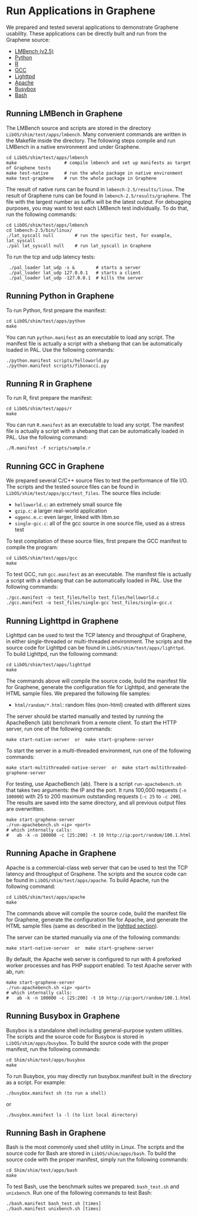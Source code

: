 # Run Applications in Graphene

We prepared and tested several applications to demonstrate Graphene usability. These applications
can be directly built and run from the Graphene source:

* [LMBench (v2.5)](#running-lmbench-in-graphene)
* [Python](#running-python-in-graphene)
* [R](#running-r-in-graphene)
* [GCC](#running-gcc-in-graphene)
* [Lighttpd](#running-lighttpd-in-graphene)
* [Apache](#running-apache-in-graphene)
* [Busybox](#running-busybox-in-graphene)
* [Bash](#running-bash-in-graphene)

## Running LMBench in Graphene

The LMBench source and scripts are stored in the directory `LibOS/shim/test/apps/lmbench`. Many
convenient commands are written in the Makefile inside the directory. The following steps compile
and run LMBench in a native environment and under Graphene.

    cd LibOS/shim/test/apps/lmbench
    make                  # compile lmbench and set up manifests as target of Graphene tests
    make test-native      # run the whole package in native environment
    make test-graphene    # run the whole package in Graphene

The result of native runs can be found in `lmbench-2.5/results/linux`. The result of Graphene runs
can be found in `lmbench-2.5/results/graphene`. The file with the largest number as suffix will be
the latest output. For debugging purposes, you may want to test each LMBench test individually. To
do that, run the following commands:

    cd LibOS/shim/test/apps/lmbench
    cd lmbench-2.5/bin/linux/
    ./lat_syscall null        # run the specific test, for example, lat_syscall
    ./pal lat_syscall null    # run lat_syscall in Graphene

To run the tcp and udp latency tests:

     ./pal_loader lat_udp -s &        # starts a server
     ./pal_loader lat_udp 127.0.0.1   # starts a client
     ./pal_loader lat_udp -127.0.0.1  # kills the server

## Running Python in Graphene

To run Python, first prepare the manifest:

    cd LibOS/shim/test/apps/python
    make

You can run `python.manifest` as an executable to load any script. The manifest file is actually
a script with a shebang that can be automatically loaded in PAL. Use the following commands:

    ./python.manifest scripts/helloworld.py
    ./python.manifest scripts/fibonacci.py


## Running R in Graphene

To run R, first prepare the manifest:

    cd LibOS/shim/test/apps/r
    make

You can run `R.manifest` as an executable to load any script. The manifest file is actually a script
with a shebang that can be automatically loaded in PAL. Use the following command:

    ./R.manifest -f scripts/sample.r


## Running GCC in Graphene

We prepared several C/C++ source files to test the performance of file I/O. The scripts and the
tested source files can be found in `LibOS/shim/test/apps/gcc/test_files`. The source files include:

* `helloworld.c`: an extremely small source file
* `gzip.c`: a larger real-world application
* `oggenc.m.c`: even larger, linked with libm.so
* `single-gcc.c`: all of the gcc source in one source file, used as a stress test

To test compilation of these source files, first prepare the GCC manifest to compile the program:

    cd LibOS/shim/test/apps/gcc
    make

To test GCC, run `gcc.manifest` as an executable. The manifest file is actually a script with a
shebang that can be automatically loaded in PAL. Use the following commands:

    ./gcc.manifest -o test_files/hello test_files/helloworld.c
    ./gcc.manifest -o test_files/single-gcc test_files/single-gcc.c


## Running Lighttpd in Graphene

Lighttpd can be used to test the TCP latency and throughput of Graphene, in either single-threaded
or multi-threaded environment. The scripts and the source code for Lighttpd can be found in
`LibOS/shim/test/apps/lighttpd`. To build Lighttpd, run the following command:

    cd LibOS/shim/test/apps/lighttpd
    make

The commands above will compile the source code, build the manifest file for Graphene, generate the
configuration file for Lighttpd, and generate the HTML sample files. We prepared the following file
samples:

* `html/random/*.html`: random files (non-html) created with different sizes

The server should be started manually and tested by running the ApacheBench (ab) benchmark from a
remote client. To start the HTTP server, run one of the following commands:

    make start-native-server  or  make start-graphene-server

To start the server in a multi-threaded environment, run one of the following commands:

    make start-multithreaded-native-server  or  make start-multithreaded-graphene-server

For testing, use ApacheBench (ab). There is a script `run-apachebench.sh` that takes two arguments:
the IP and the port. It runs 100,000 requests (`-n 100000`) with 25 to 200 maximum outstanding
requests (`-c 25` to `-c 200`). The results are saved into the same directory, and all previous
output files are overwritten.

    make start-graphene-server
    ./run-apachebench.sh <ip> <port>
    # which internally calls:
    #   ab -k -n 100000 -c [25:200] -t 10 http://ip:port/random/100.1.html

## Running Apache in Graphene

Apache is a commercial-class web server that can be used to test the TCP latency and throughput of
Graphene. The scripts and the source code can be found in `LibOS/shim/test/apps/apache`. To build
Apache, run the following command:

    cd LibOS/shim/test/apps/apache
    make

The commands above will compile the source code, build the manifest file for Graphene, generate
the configuration file for Apache, and generate the HTML sample files (same as described in the
[lighttpd section](#running-lighttpd-in-graphene)).

The server can be started manually via one of the following commands:

    make start-native-server  or  make start-graphene-server

By default, the Apache web server is configured to run with 4 preforked worker processes and has
PHP support enabled. To test Apache server with ab, run:

    make start-graphene-server
    ./run-apachebench.sh <ip> <port>
    # which internally calls:
    #   ab -k -n 100000 -c [25:200] -t 10 http://ip:port/random/100.1.html

## Running Busybox in Graphene

Busybox is a standalone shell including general-purpose system utilities. The scripts and the
source code for Busybox is stored in `LibOS/shim/apps/busybox`. To build the source code with
the proper manifest, run the following commands:

    cd Shim/shim/test/apps/busybox
    make

To run Busybox, you may directly run busybox.manifest built in the directory as a script.
For example:

    ./busybox.manifest sh (to run a shell)

or

    ./busybox.manifest ls -l (to list local directory)


## Running Bash in Graphene

Bash is the most commonly used shell utility in Linux. The scripts and the source code for Bash
are stored in `LibOS/shim/apps/bash`. To build the source code with the proper manifest, simply run
the following commands:

    cd Shim/shim/test/apps/bash
    make

To test Bash, use the benchmark suites we prepared: `bash_test.sh` and `unixbench`. Run one of the
following commands to test Bash:

    ./bash.manifest bash_test.sh [times]
    ./bash.manifest unixbench.sh [times]
